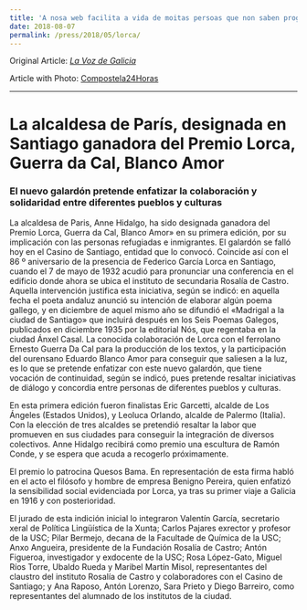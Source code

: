 ```yaml
---
title: 'A nosa web facilita a vida de moitas persoas que non saben programar - La Voz de Galicia'
date: 2018-08-07
permalink: /press/2018/05/lorca/
---
```


Original Article: [_La Voz de Galicia_](https://www.lavozdegalicia.es/noticia/santiago/2018/05/07/alcaldesa-paris-designada-santiago-ganadora-premio-lorca-guerra-da-cal-blanco-amor/0003_201805201805071525686099024.htm)

Article with Photo: [Compostela24Horas](https://www.compostela24horas.com/texto-diario/mostrar/1073758/anna-hidalgo-alcaldesa-paris-ganadora-i-premio-lorca-guerra-da-cal-blanco-amor)

---

# La alcaldesa de París, designada en Santiago ganadora del Premio Lorca, Guerra da Cal, Blanco Amor

### El nuevo galardón pretende enfatizar la colaboración y solidaridad entre diferentes pueblos y culturas

La alcaldesa de Paris, Anne Hidalgo, ha sido designada ganadora del Premio Lorca, Guerra da Cal, Blanco Amor» en su primera edición, por su implicación con las personas refugiadas e inmigrantes. El galardón se falló hoy en el Casino de Santiago, entidad que lo convocó. Coincide así con el 86 º aniversario de la presencia de Federico García Lorca en Santiago, cuando el 7 de mayo de 1932 acudió para pronunciar una conferencia en el edificio donde ahora se ubica el instituto de secundaria Rosalía de Castro. Aquella intervención justifica esta iniciativa, según se indicó: en aquella fecha el poeta andaluz anunció su intención de elaborar algún poema gallego, y en diciembre de aquel mismo año se difundió el «Madrigal a la ciudad de Santiago» que incluirá después en los Seis Poemas Galegos, publicados en diciembre 1935 por la editorial Nós, que regentaba en la ciudad Ánxel Casal. La conocida colaboración de Lorca con el ferrolano Ernesto Guerra Da Cal para la producción de los textos, y la participación del ourensano Eduardo Blanco Amor para conseguir que saliesen a la luz, es lo que se pretende enfatizar con este nuevo galardón, que tiene vocación de continuidad, según se indicó, pues pretende resaltar iniciativas de diálogo y concordia entre personas de diferentes pueblos y culturas.

En esta primera edición fueron finalistas Eric Garcetti, alcalde de Los Ángeles (Estados Unidos), y Leoluca Orlando, alcalde de Palermo (Italia). Con la elección de tres alcaldes se pretendió resaltar la labor que promueven en sus ciudades para conseguir la integración de diversos colectivos. Anne Hidalgo recibirá como premio una escultura de Ramón Conde, y se espera que acuda a recogerlo próximamente.

El premio lo patrocina Quesos Bama. En representación de esta firma habló en el acto el filósofo y hombre de empresa Benigno Pereira, quien enfatizó la sensibilidad social evidenciada por Lorca, ya tras su primer viaje a Galicia en 1916 y con posterioridad.

El jurado de esta indición inicial lo integraron Valentín García, secretario xeral de Política Lingüística de la Xunta; Carlos Pajares exrector y profesor de la USC; Pilar Bermejo, decana de la Facultade de Química de la USC; Anxo Angueira, presidente de la Fundación Rosalía de Castro; Antón Figueroa, investigador y exdocente de la USC; Rosa López-Gato, Miguel Ríos Torre, Ubaldo Rueda y Maribel Martín Misol, representantes del claustro del instituto Rosalía de Castro y colaboradores con el Casino de Santiago;  y Ana Raposo, Antón Lorenzo, Sara Prieto y Diego Barreiro, como representantes del alumnado de los institutos de la ciudad.
